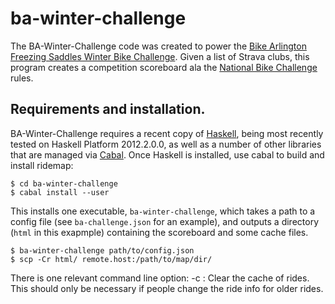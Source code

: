# ba-winter-challenge

The BA-Winter-Challenge code was created to power the 
[Bike Arlington Freezing Saddles Winter Bike Challenge](http://bikearlingtonforum.com/showthread.php?3500-Freezing-Saddles-Winter-Bike-Challenge-(sign-up-open)).
Given a list of Strava clubs, this program creates a competition scoreboard ala the [National Bike Challenge](http://nationalbikechallenge.org/) rules.


## Requirements and installation.
BA-Winter-Challenge requires a recent copy of [Haskell](http://hackage.haskell.org/platform/), being most recently tested on Haskell Platform 2012.2.0.0, as well as a number of other libraries that are managed via [Cabal](http://www.haskell.org/cabal/).
Once Haskell is installed, use cabal to build and install ridemap:

    $ cd ba-winter-challenge
    $ cabal install --user

This installs one executable, `ba-winter-challenge`, which takes a path to a config file (see `ba-challenge.json` for an example), and outputs a directory (`html` in this exapmple) containing the scoreboard and some cache files.

    $ ba-winter-challenge path/to/config.json
    $ scp -Cr html/ remote.host:/path/to/map/dir/

There is one relevant command line option:
    -c : Clear the cache of rides.  This should only be necessary if people change the ride info for older rides.

 
